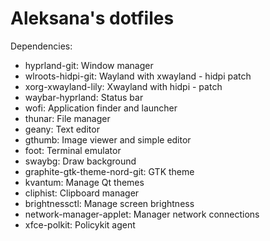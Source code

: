 # Aleksana's dotfiles

Dependencies:

- hyprland-git: Window manager
- wlroots-hidpi-git: Wayland with xwayland - hidpi patch
- xorg-xwayland-lily: Xwayland with hidpi - patch
- waybar-hyprland: Status bar
- wofi: Application finder and launcher
- thunar: File manager
- geany: Text editor
- gthumb: Image viewer and simple editor
- foot: Terminal emulator
- swaybg: Draw background
- graphite-gtk-theme-nord-git: GTK theme
- kvantum: Manage Qt themes
- cliphist: Clipboard manager
- brightnessctl: Manage screen brightness
- network-manager-applet: Manager network connections
- xfce-polkit: Policykit agent